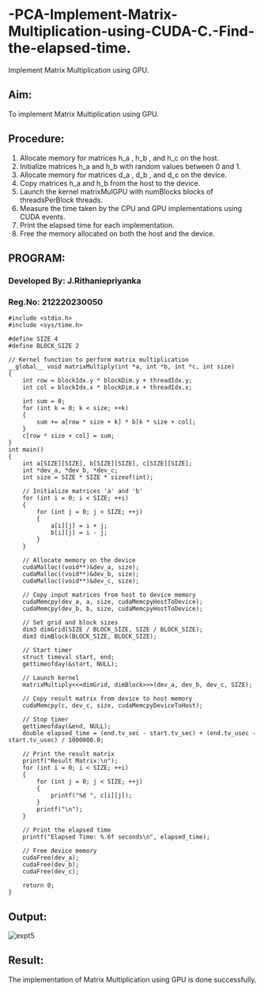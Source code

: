 # -PCA-Implement-Matrix-Multiplication-using-CUDA-C.-Find-the-elapsed-time.
Implement Matrix Multiplication using GPU.

## Aim:
To implement Matrix Multiplication using GPU.
## Procedure:
1. Allocate memory for matrices h_a , h_b , and h_c on the host. 
2. Initialize matrices h_a and h_b with random values between 0 and 1. 
3. Allocate memory for matrices d_a , d_b , and d_c on the device. 
4. Copy matrices h_a and h_b from the host to the device. 
5. Launch the kernel matrixMulGPU with numBlocks blocks of threadsPerBlock threads. 
6. Measure the time taken by the CPU and GPU implementations using CUDA events. 
7. Print the elapsed time for each implementation. 
8. Free the memory allocated on both the host and the device. 

## PROGRAM:
### Developed By: J.Rithaniepriyanka
### Reg.No: 212220230050
```
#include <stdio.h>
#include <sys/time.h>

#define SIZE 4
#define BLOCK_SIZE 2

// Kernel function to perform matrix multiplication
__global__ void matrixMultiply(int *a, int *b, int *c, int size)
{
    int row = blockIdx.y * blockDim.y + threadIdx.y;
    int col = blockIdx.x * blockDim.x + threadIdx.x;

    int sum = 0;
    for (int k = 0; k < size; ++k)
    {
        sum += a[row * size + k] * b[k * size + col];
    }
    c[row * size + col] = sum;
}
int main()
{
    int a[SIZE][SIZE], b[SIZE][SIZE], c[SIZE][SIZE];
    int *dev_a, *dev_b, *dev_c;
    int size = SIZE * SIZE * sizeof(int);

    // Initialize matrices 'a' and 'b'
    for (int i = 0; i < SIZE; ++i)
    {
        for (int j = 0; j < SIZE; ++j)
        {
            a[i][j] = i + j;
            b[i][j] = i - j;
        }
    }

    // Allocate memory on the device
    cudaMalloc((void**)&dev_a, size);
    cudaMalloc((void**)&dev_b, size);
    cudaMalloc((void**)&dev_c, size);

    // Copy input matrices from host to device memory
    cudaMemcpy(dev_a, a, size, cudaMemcpyHostToDevice);
    cudaMemcpy(dev_b, b, size, cudaMemcpyHostToDevice);

    // Set grid and block sizes
    dim3 dimGrid(SIZE / BLOCK_SIZE, SIZE / BLOCK_SIZE);
    dim3 dimBlock(BLOCK_SIZE, BLOCK_SIZE);

    // Start timer
    struct timeval start, end;
    gettimeofday(&start, NULL);

    // Launch kernel
    matrixMultiply<<<dimGrid, dimBlock>>>(dev_a, dev_b, dev_c, SIZE);

    // Copy result matrix from device to host memory
    cudaMemcpy(c, dev_c, size, cudaMemcpyDeviceToHost);

    // Stop timer
    gettimeofday(&end, NULL);
    double elapsed_time = (end.tv_sec - start.tv_sec) + (end.tv_usec - start.tv_usec) / 1000000.0;

    // Print the result matrix
    printf("Result Matrix:\n");
    for (int i = 0; i < SIZE; ++i)
    {
        for (int j = 0; j < SIZE; ++j)
        {
            printf("%d ", c[i][j]);
        }
        printf("\n");
    }

    // Print the elapsed time
    printf("Elapsed Time: %.6f seconds\n", elapsed_time);

    // Free device memory
    cudaFree(dev_a);
    cudaFree(dev_b);
    cudaFree(dev_c);

    return 0;
}
```
## Output:
![expt5](https://github.com/Dhayanitha/-PCA-Implement-Matrix-Multiplication-using-CUDA-C.-Find-the-elapsed-time./assets/75235032/ab6a4274-3a21-4b59-8837-0575ffddffe6)
## Result:
The implementation of Matrix Multiplication using GPU is done successfully.
